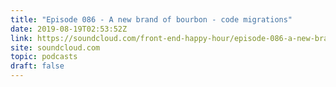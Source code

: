 ```yaml
---
title: "Episode 086 - A new brand of bourbon - code migrations"
date: 2019-08-19T02:53:52Z
link: https://soundcloud.com/front-end-happy-hour/episode-086-a-new-brand-of-bourbon-code-migrations?utm_medium=RSS&utm_source=hune
site: soundcloud.com
topic: podcasts
draft: false
---
```

